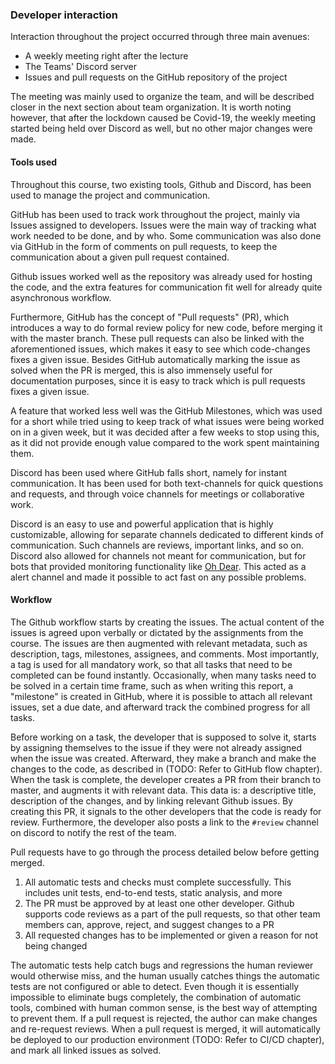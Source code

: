 ### Developer interaction
Interaction throughout the project occurred through three main avenues:
- A weekly meeting right after the lecture
- The Teams' Discord server
- Issues and pull requests on the GitHub repository of the project

The meeting was mainly used to organize the team, and will be described closer in the next section about team organization. It is worth noting however, that after  the lockdown caused be Covid-19, the weekly meeting started being held over Discord as well, but no other major changes were made.

#### Tools used

Throughout this course, two existing tools, Github and Discord, has been used to manage the project and communication.

GitHub has been used to track work throughout the project, mainly via Issues assigned to developers. Issues were the main way of tracking what work needed to be done, and by who. Some communication was also done via GitHub in the form of comments on pull requests, to keep the communication about a given pull request contained. 

Github issues worked well as the repository was already used for hosting the code, and the extra features for communication fit well for already quite asynchronous workflow. 

Furthermore, GitHub has the concept of "Pull requests" (PR), which introduces a way to do formal review policy for new code, before merging it with the master branch.
These pull requests can also be linked with the aforementioned issues, which makes it easy to see which code-changes fixes a given issue.
Besides GitHub automatically marking the issue as solved when the PR is merged, this is also immensely useful for documentation purposes, since it is easy to track which is pull requests fixes a given issue.

A feature that worked less well was the GitHub Milestones, which was used for a short while tried using to keep track of what issues were being worked on in a given week, but it was decided after a few weeks to stop using this, as it did not provide enough value compared to the work spent maintaining them. 

Discord has been used where GitHub falls short, namely for instant communication. It has been used for both text-channels for quick questions and requests, and through voice channels for meetings or collaborative work. 

Discord is an easy to use and powerful application that is highly customizable, allowing for separate channels dedicated to different kinds of communication. Such channels are reviews, important links, and so on. Discord also allowed for channels not meant for communication, but for bots that provided monitoring functionality like [Oh Dear](https://ohdear.app/). This acted as a alert channel and made it possible to act fast on any possible problems.

#### Workflow 

The Github workflow starts by creating the issues. The actual content of the issues is agreed upon verbally or dictated by the assignments from the course. The issues are then augmented with relevant metadata, such as description, tags, milestones, assignees, and comments. Most importantly, a tag is used for all mandatory work, so that all tasks that need to be completed can be found instantly.
Occasionally, when many tasks need to be solved in a certain time frame, such as when writing this report, a "milestone" is created in GitHub, where it is possible to attach all relevant issues, set a due date, and afterward track the combined progress for all tasks.

Before working on a task, the developer that is supposed to solve it, starts by assigning themselves to the issue if they were not already assigned when the issue was created.
Afterward, they make a branch and make the changes to the code, as described in (TODO: Refer to GitHub flow chapter). When the task is complete, the developer creates a PR from their branch to master, and augments it with relevant data. This data is: a descriptive title, description of the changes, and by linking relevant Github issues. By creating this PR, it signals to the other developers that the code is ready for review. Furthermore, the developer also posts a link to the `#review` channel on discord to notify the rest of the team.

Pull requests have to go through the process detailed below before getting merged.
1. All automatic tests and checks must complete successfully. This includes unit tests, end-to-end tests, static analysis, and more
2. The PR must be approved by at least one other developer. Github supports code reviews as a part of the pull requests, so that other team members can, approve, reject, and suggest changes to a PR
3. All requested changes has to be implemented or given a reason for not being changed

The automatic tests help catch bugs and regressions the human reviewer would otherwise miss, and the human usually catches things the automatic tests are not configured or able to detect.
Even though it is essentially impossible to eliminate bugs completely, the combination of automatic tools, combined with human common sense, is the best way of attempting to prevent them.
If a pull request is rejected, the author can make changes and re-request reviews.
When a pull request is merged, it will automatically be deployed to our production environment (TODO: Refer to CI/CD chapter), and mark all linked issues as solved.


